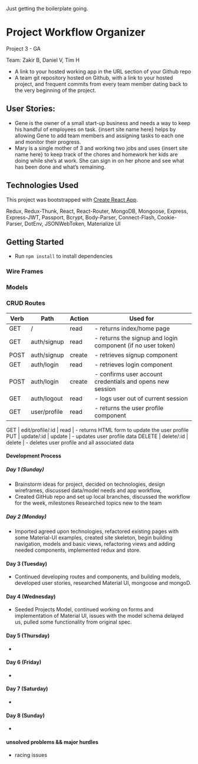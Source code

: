 Just getting the boilerplate going.

# Project Workflow Organizer

Project 3 - GA

Team: Zakir B, Daniel V, Tim H
- A link to your hosted working app in the URL section of your Github repo
- A team git repository hosted on Github, with a link to your hosted project, and frequent commits from every team member dating back to the very beginning of the project.


## User Stories:
- Gene is the owner of a small start-up business and needs a way to keep his handful of employees on task. {insert site name here} helps by allowing Gene to add team members and assigning tasks to each one and monitor their progress.
- Mary is a single mother of 3 and working two jobs and uses {insert site name here} to keep track of the chores and homework her kids are doing while she’s at work. She can sign in on her phone and see what has been done and what’s remaining.


## Technologies Used
This project was bootstrapped with [Create React App](https://github.com/facebookincubator/create-react-app).

Redux, Redux-Thunk, React, React-Router, MongoDB, Mongoose, Express, Express-JWT, Passport, Bcrypt, Body-Parser, Connect-Flash, Cookie-Parser, DotEnv, JSONWebToken, Materialize UI

## Getting Started
* Run `npm install` to install dependencies

### Wire Frames

### Models

### CRUD Routes
Verb | Path | Action | Used for
------------ | ------------- | ------------ | -------------
GET | / | read | - returns index/home page
GET | auth/signup | read | - returns the signup and login component (if no user token)
POST | auth/signup | create | - retrieves signup component
GET | auth/login | read | - retrieves login component
POST | auth/login | create | - confirms user account credentials and opens new session
GET | auth/logout | read | - logs user out of current session
GET | user/profile | read | - returns the user profile component

GET | edit/profile/:id | read | - returns HTML form to update the user profile
PUT | update/:id | update | - updates user profile data
DELETE | delete/:id | delete | - deletes user profile and all associated data

#### Development Process
##### Day 1 (Sunday)
- Brainstorm ideas for project, decided on technologies, design wireframes, discussed data/model needs and app workflow,
- Created GitHub repo and set up local branches, discussed the workflow for the week, milestones
Researched topics new to the team

##### Day 2 (Monday)
- Imported agreed upon technologies, refactored existing pages with some Material-UI examples, created site skeleton, begin building navigation, models and basic views, refactoring views and adding needed components, implemented redux and store.

#### Day 3 (Tuesday)
- Continued developing routes and components, and building models, developed user stories, researched Material UI, mongoose and mongoD.

#### Day 4 (Wednesday)
- Seeded Projects Model, continued working on forms and implementation of Material UI, issues with the model schema delayed us, pulled some functionality from original spec.

#### Day 5 (Thursday)
-

#### Day 6 (Friday)
-

#### Day 7 (Saturday)
-

#### Day 8 (Sunday)
- 


#### unsolved problems && major hurdles
- racing issues
